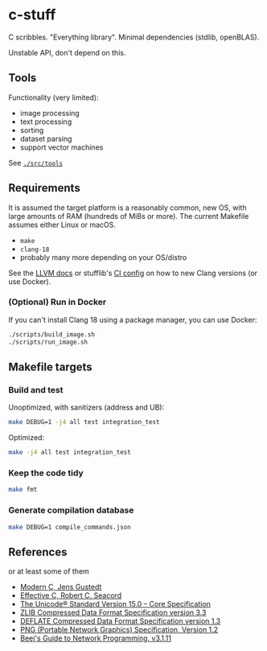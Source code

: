 # c-stuff

C scribbles. "Everything library". Minimal dependencies (stdlib, openBLAS).

Unstable API, don't depend on this.

## Tools

Functionality (very limited):

* image processing
* text processing
* sorting
* dataset parsing
* support vector machines

See [`./src/tools`](./src/tools)

## Requirements

It is assumed the target platform is a reasonably common, new OS, with large amounts of RAM (hundreds of MiBs or more).
The current Makefile assumes either Linux or macOS.

* `make`
* `clang-18`
* probably many more depending on your OS/distro

See the [LLVM docs](https://apt.llvm.org/) or stufflib's [CI config](./.github/workflows/c.yml) on how to new Clang versions (or use Docker).

### (Optional) Run in Docker

If you can't install Clang 18 using a package manager, you can use Docker:

```sh
./scripts/build_image.sh
./scripts/run_image.sh
```

## Makefile targets

### Build and test

Unoptimized, with sanitizers (address and UB):
```sh
make DEBUG=1 -j4 all test integration_test
```

Optimized:
```sh
make -j4 all test integration_test
```

### Keep the code tidy

```sh
make fmt
```

### Generate compilation database

```sh
make DEBUG=1 compile_commands.json
```

## References

or at least some of them

- [Modern C, Jens Gustedt](https://gustedt.gitlabpages.inria.fr/modern-c/)
- [Effective C, Robert C. Seacord](https://nostarch.com/Effective_C)
- [The Unicode® Standard Version 15.0 – Core Specification](https://www.unicode.org/versions/Unicode15.0.0)
- [ZLIB Compressed Data Format Specification version 3.3](https://datatracker.ietf.org/doc/html/rfc1950)
- [DEFLATE Compressed Data Format Specification version 1.3](https://datatracker.ietf.org/doc/html/rfc1951)
- [PNG (Portable Network Graphics) Specification, Version 1.2](http://www.libpng.org/pub/png/spec/1.2/PNG-Contents.html)
- [Beej's Guide to Network Programming, v3.1.11](https://beej.us/guide/bgnet/html/split/index.html)
